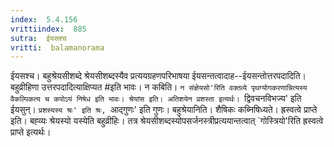 ```yaml
---
index:  5.4.156
vrittiindex:  885
sutra:  ईयसश्च
vritti:  balamanorama 
---
```


ईयसश्च। बहुश्रेयसीशब्दे श्रेयसीशब्दस्यैव प्रत्ययग्रहणपरिभाषया ईयसन्तत्वादाह--ईयसन्तोत्तरपदादिति। बहुव्रीहिणा उत्तरपदादित्याक्षिप्यत #इति भावः। न कबिति। `न संज्ञेयसो'रिति वक्तव्ये पृथग्योगकरणान्नित्यस्य वैकल्पिकत्य च कपोऽयं निषेध इति भावः। श्रेयांस इति। अतिशयेन प्रशस्ता इत्यर्थः। `द्विवचनविभज्य' इति ईयसुन्। `प्रशस्यस्य श्रः' इति श्रः, `आद्गुणः' इति गुणः। बहुश्रेयानिति। शैषिकः कब्निषिध्यते। ह्रस्वत्वे प्राप्ते इति। बह्व्यः श्रेयस्यो यस्येति बहुव्रीहिः। तत्र श्रेयसीशब्दस्योपसर्जनस्त्रीप्रत्ययान्तत्वात् `गोस्त्रियो'रिति ह्रस्वत्वे प्राप्ते इत्यर्थः। 

